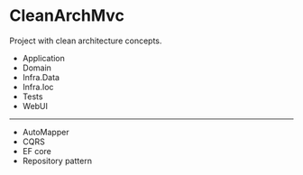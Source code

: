 # CleanArchMvc
Project with clean architecture concepts.
- Application
- Domain
- Infra.Data
- Infra.Ioc
- Tests
- WebUI
---
- AutoMapper
- CQRS
- EF core
- Repository pattern
